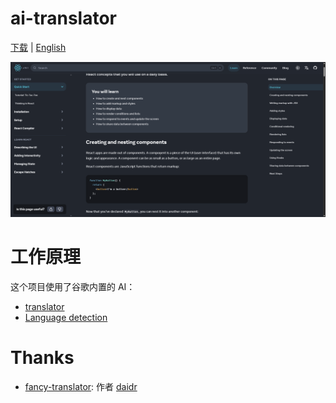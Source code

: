 # ai-translator

[下载](https://github.com/Plumbiu/zh-translator/releases) | [English](./README.md)

![extension](./assets/extension.gif)

# 工作原理

这个项目使用了谷歌内置的 AI：

- [translator](https://developer.chrome.com/docs/ai/translator-api)
- [Language detection](https://developer.chrome.com/docs/ai/language-detection)

# Thanks

- [fancy-translator](https://github.com/daidr/fancy-translator): 作者 [daidr](https://github.com/daidr)
